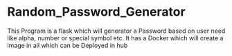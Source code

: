 # Random_Password_Generator
This Program is a flask which will generator a Password based on user need like alpha, number or special symbol etc. It has a Docker which will create a image in all which can be Deployed in hub

